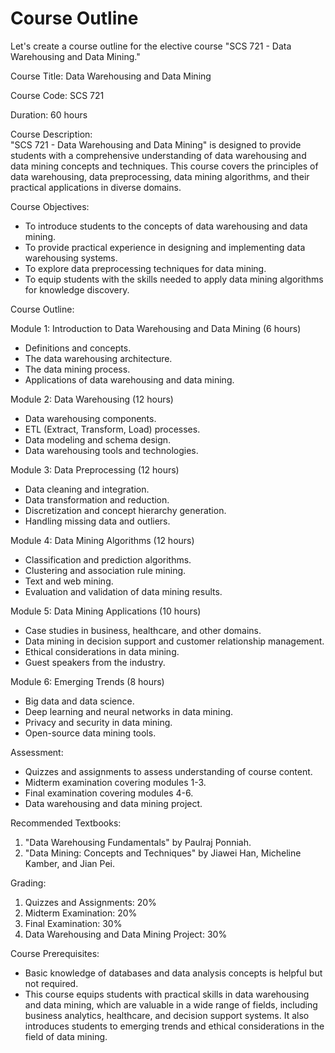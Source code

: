 # Course Outline
Let's create a course outline for the elective course "SCS 721 - Data Warehousing and Data Mining."<br>

<p>Course Title: Data Warehousing and Data Mining</p>

<p>Course Code: SCS 721</p>

<p>Duration: 60 hours</p>

Course Description:<br>
"SCS 721 - Data Warehousing and Data Mining" is designed to provide students with a comprehensive understanding of data warehousing and data mining concepts and techniques. This course covers the principles of data warehousing, data preprocessing, data mining algorithms, and their practical applications in diverse domains.<br>

Course Objectives:

* To introduce students to the concepts of data warehousing and data mining.
* To provide practical experience in designing and implementing data warehousing systems.
* To explore data preprocessing techniques for data mining.
* To equip students with the skills needed to apply data mining algorithms for knowledge discovery.
  
Course Outline:

Module 1: Introduction to Data Warehousing and Data Mining (6 hours)

* Definitions and concepts.
* The data warehousing architecture.
* The data mining process.
* Applications of data warehousing and data mining.
  
Module 2: Data Warehousing (12 hours)

* Data warehousing components.
* ETL (Extract, Transform, Load) processes.
* Data modeling and schema design.
* Data warehousing tools and technologies.
  
Module 3: Data Preprocessing (12 hours)

* Data cleaning and integration.
* Data transformation and reduction.
* Discretization and concept hierarchy generation.
* Handling missing data and outliers.
  
Module 4: Data Mining Algorithms (12 hours)

* Classification and prediction algorithms.
* Clustering and association rule mining.
* Text and web mining.
* Evaluation and validation of data mining results.
  
Module 5: Data Mining Applications (10 hours)

* Case studies in business, healthcare, and other domains.
* Data mining in decision support and customer relationship management.
* Ethical considerations in data mining.
* Guest speakers from the industry.
  
Module 6: Emerging Trends (8 hours)

* Big data and data science.
* Deep learning and neural networks in data mining.
* Privacy and security in data mining.
* Open-source data mining tools.
  
Assessment:

* Quizzes and assignments to assess understanding of course content.
* Midterm examination covering modules 1-3.
* Final examination covering modules 4-6.
* Data warehousing and data mining project.
  
Recommended Textbooks:

1. "Data Warehousing Fundamentals" by Paulraj Ponniah.
2. "Data Mining: Concepts and Techniques" by Jiawei Han, Micheline Kamber, and Jian Pei.
   
Grading:

1. Quizzes and Assignments: 20%
2. Midterm Examination: 20%
3. Final Examination: 30%
4. Data Warehousing and Data Mining Project: 30%
   
Course Prerequisites:

* Basic knowledge of databases and data analysis concepts is helpful but not required.
* This course equips students with practical skills in data warehousing and data mining, which are valuable in a wide range of fields, including business analytics, healthcare, and decision support systems. It also introduces students to emerging trends and ethical considerations in the field of data mining.
